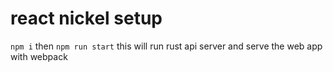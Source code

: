 # react nickel setup

`npm i` then `npm run start`
this will run rust api server and serve the web app with webpack